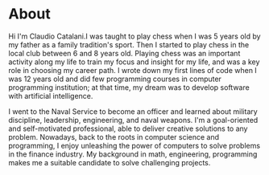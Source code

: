 # About

Hi I'm Claudio Catalani.I was taught to play chess when I was 5 years old by my father as a family tradition's sport. Then I started to play chess in the local club between 6 and 8 years old. Playing chess was an important activity along my life to train my focus and insight for my life, and was a key role in choosing my career path. I wrote down my first lines of code when I was 12 years old and did few programming courses in computer programming institution; at that time, my dream was to develop software with artificial intelligence. 

I went to the Naval Service to become an officer and learned about military discipline, leadership, engineering, and naval weapons. I'm a goal-oriented and self-motivated professional, able to deliver creative solutions to any problem. Nowadays, back to the roots in computer science and programming, I enjoy unleashing the power of computers to solve problems in the finance industry. My background in math, engineering, programming makes me a suitable candidate to solve challenging projects. 

<!-- I've extensive experience developing trading applications and algorithmic trading, with my trading algorithms running and new in development since 2016. -->

<!-- 
### Chess
I was taught to play chess when I was 5 years old by my father as a family tradition's sport. Then I started to play chess in the local club between 6 and 8 years old. Playing chess was an important activity along my life to train my focus and insight for my life, and was a key role in choosing my career path ( Military, Computer Science, Machine Learning).

### Coding
I attended to 2 yearly programming courses using FoxPro language. In this course I've been introduced to basic programming concepts as :
 - Sequential execution
 - Conditional execution
 - Iterative execution
 - Data Structures
 - Object Oriented Programming 
As part of the course, I developed a data base program. The course was complemented with long hours of coding at home. Period : Jan 2000 to Dec 2001.

### Trading



- chess
- coding
- navy background
- trading
- back to the roots

 -->
